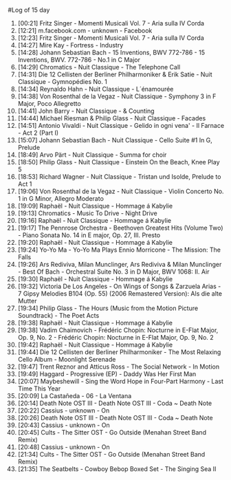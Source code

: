 #Log of 15 day

1. [00:21] Fritz Singer - Momenti Musicali Vol. 7 - Aria sulla IV Corda
1. [12:21] m.facebook.com - unknown - Facebook
1. [12:23] Fritz Singer - Momenti Musicali Vol. 7 - Aria sulla IV Corda
1. [14:27] Mire Kay - Fortress - Industry
1. [14:28] Johann Sebastian Bach - 15 Inventions, BWV 772-786 - 15 Inventions, BWV. 772-786 - No.1 in C Major
1. [14:29] Chromatics - Nuit Classique - The Telephone Call
1. [14:31] Die 12 Cellisten der Berliner Philharmoniker & Erik Satie - Nuit Classique - Gymnopédies No. 1
1. [14:34] Reynaldo Hahn - Nuit Classique - L´énamourée
1. [14:38] Von Rosenthal de la Vegaz - Nuit Classique - Symphony 3 in F Major, Poco Allegretto
1. [14:41] John Barry - Nuit Classique - & Counting
1. [14:44] Michael Riesman & Philip Glass - Nuit Classique - Facades
1. [14:51] Antonio Vivaldi - Nuit Classique - Gelido in ogni vena' - Il Farnace - Act 2 (Part I)
1. [15:07] Johann Sebastian Bach - Nuit Classique - Cello Suite #1 In G, Prelude
1. [18:49] Arvo Pärt - Nuit Classique - Summa for choir
1. [18:50] Philip Glass - Nuit Classique - Einstein On the Beach, Knee Play 5
1. [18:53] Richard Wagner - Nuit Classique - Tristan und Isolde, Prelude to Act 1
1. [19:06] Von Rosenthal de la Vegaz - Nuit Classique - Violin Concerto No. 1 in G Minor, Allegro Moderato
1. [19:09] Raphaël - Nuit Classique - Hommage á Kabylie
1. [19:13] Chromatics - Music To Drive - Night Drive
1. [19:16] Raphaël - Nuit Classique - Hommage á Kabylie
1. [19:17] The Pennrose Orchestra - Beethoven Greatest Hits (Volume Two) - Piano Sonata No. 14 in E major, Op. 27, III. Presto
1. [19:20] Raphaël - Nuit Classique - Hommage á Kabylie
1. [19:24] Yo-Yo Ma - Yo-Yo Ma Plays Ennio Morricone - The Mission: The Falls
1. [19:26] Ars Rediviva, Milan Munclinger, Ars Rediviva & Milan Munclinger - Best Of Bach - Orchestral Suite No. 3 in D Major, BWV 1068: II. Air
1. [19:30] Raphaël - Nuit Classique - Hommage á Kabylie
1. [19:32] Victoria De Los Angeles - On Wings of Songs & Zarzuela Arias - 7 Gipsy Melodies B104 (Op. 55) (2006 Remastered Version): Als die alte Mutter
1. [19:34] Philip Glass - The Hours (Music from the Motion Picture Soundtrack) - The Poet Acts
1. [19:38] Raphaël - Nuit Classique - Hommage á Kabylie
1. [19:38] Vadim Chaimovich - Frédéric Chopin: Nocturne in E-Flat Major, Op. 9, No. 2 - Frédéric Chopin: Nocturne in E-Flat Major, Op. 9, No. 2
1. [19:42] Raphaël - Nuit Classique - Hommage á Kabylie
1. [19:44] Die 12 Cellisten der Berliner Philharmoniker - The Most Relaxing Cello Album - Moonlight Serenade
1. [19:47] Trent Reznor and Atticus Ross - The Social Network - In Motion
1. [19:49] Haggard - Progressive (EP) - Daddy Was Her First Man
1. [20:07] Maybeshewill - Sing the Word Hope in Four-Part Harmony - Last Time This Year
1. [20:09] La Castañeda - 06 - La Ventana
1. [20:14] Death Note OST III - Death Note OST III - Coda ~ Death Note
1. [20:22] Cassius - unknown - On
1. [20:26] Death Note OST III - Death Note OST III - Coda ~ Death Note
1. [20:43] Cassius - unknown - On
1. [20:45] Cults - The Sitter OST - Go Outside (Menahan Street Band Remix)
1. [20:48] Cassius - unknown - On
1. [21:34] Cults - The Sitter OST - Go Outside (Menahan Street Band Remix)
1. [21:35] The Seatbelts - Cowboy Bebop Boxed Set - The Singing Sea II
